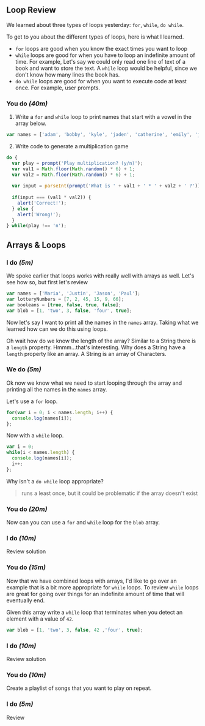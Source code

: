 ## Loop Review
We learned about three types of loops yesterday: `for`, `while`, `do while`.

To get to you about the different types of loops, here is what I learned.
- `for` loops are good when you know the exact times you want to loop
- `while` loops are good for when you have to loop an indefinite amount of time. For example, Let's say we could only read one line of text of a book and want to store the text. A `while` loop would be helpful, since we don't know how many lines the book has.
- `do while` loops are good for when you want to execute code at least once. For example, user prompts.

### You do _(40m)_
1. Write a `for` and `while` loop to print names that start with a vowel in the array below.
  ```js
  var names = ['adam', 'bobby', 'kyle', 'jaden', 'catherine', 'emily', 'joey', 'elijah', 'denis'];
  ```

2. Write code to generate a multiplication game
  ```js
  do {
    var play = prompt('Play multiplication? (y/n)');
    var val1 = Math.floor(Math.random() * 6) + 1;
    var val2 = Math.floor(Math.random() * 6) + 1;
    
    var input = parseInt(prompt('What is ' + val1 + ' * ' + val2 + ' ?'));
    
    if(input === (val1 * val2)) {
      alert('Correct!');
    } else {
      alert('Wrong!');
    }
  } while(play !== 'n');
  ```

## Arrays & Loops

### I do _(5m)_
We spoke earlier that loops works with really well with arrays as well. Let's see how so, but first let's review
```js
var names = ['Maria', 'Justin', 'Jason', 'Paul'];
var lotteryNumbers = [7, 2, 45, 15, 9, 66];
var booleans = [true, false, true, false];
var blob = [1, 'two', 3, false, 'four', true];
```

Now let's say I want to print all the names in the `names` array. Taking what we learned how can we do this using loops.

Oh wait how do we know the length of the array? Similar to a String there is a `length` property. Hmmm...that's interesting. Why does a String have a `length` property like an array. A String is an array of Characters.


### We do _(5m)_
Ok now we know what we need to start looping through the array and printing all the names in the `names` array.

Let's use a `for` loop.
```js
for(var i = 0; i < names.length; i++) {
  console.log(names[i]);
};
```

Now with a `while` loop.
```js
var i = 0;
while(i < names.length) {
  console.log(names[i]);
  i++;
};
```
Why isn't a `do while` loop appropriate?
> runs a least once, but it could be problematic if the array doesn't exist

### You do _(20m)_
Now can you can use a `for` and `while` loop for the `blob` array.

### I do _(10m)_
Review solution

### You do _(15m)_
Now that we have combined loops with arrays, I'd like to go over an example that is a bit more appropriate for `while` loops. To review `while` loops are great for going over things for an indefinite amount of time that will eventually end.

Given this array write a `while` loop that terminates when you detect an element with a value of `42`.
```js
var blob = [1, 'two', 3, false, 42 ,'four', true];
```

### I do _(10m)_
Review solution

### You do _(10m)_
Create a playlist of songs that you want to play on repeat.

### I do _(5m)_
Review
